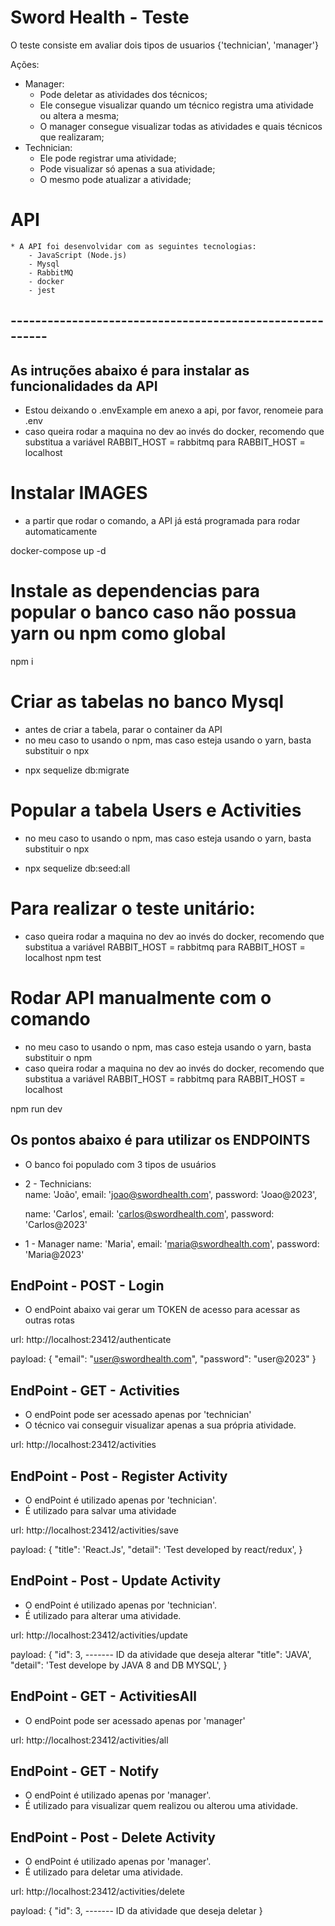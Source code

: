 # Sword Health - Teste
O teste consiste em avaliar dois tipos de usuarios {'technician', 'manager'}

Ações: 
 * Manager:
    - Pode deletar as atividades dos técnicos;
    - Ele consegue visualizar quando um técnico registra uma atividade ou altera a mesma;
    - O manager consegue visualizar todas as atividades e quais técnicos que realizaram;
 * Technician:
    - Ele pode registrar uma atividade;
    - Pode visualizar só apenas a sua atividade;
    - O mesmo pode atualizar a atividade;

# API
    * A API foi desenvolvidar com as seguintes tecnologias:
        - JavaScript (Node.js)
        - Mysql
        - RabbitMQ
        - docker
        - jest

## --------------------------------------------------------- ##

## As intruções abaixo é para instalar as funcionalidades da API

 * Estou deixando o .envExample em anexo a api, por favor, renomeie para .env
 * caso queira rodar a maquina no dev ao invés do docker, recomendo que substitua a variável RABBIT_HOST = rabbitmq para RABBIT_HOST = localhost
 
# Instalar IMAGES
* a partir que rodar o comando, a API já está programada para rodar automaticamente

 docker-compose up -d

# Instale as dependencias para popular o banco caso não possua yarn ou npm como global
 npm i
 
 # Criar as tabelas no banco Mysql
 * antes de criar a tabela, parar o container da API
 * no meu caso to usando o npm, mas caso esteja usando o yarn, basta substituir o npx

 - npx sequelize db:migrate

 # Popular a tabela Users e Activities
 * no meu caso to usando o npm, mas caso esteja usando o yarn, basta substituir o npx

 - npx sequelize db:seed:all

 # Para realizar o teste unitário:
 * caso queira rodar a maquina no dev ao invés do docker, recomendo que substitua a variável RABBIT_HOST = rabbitmq para RABBIT_HOST = localhost
 npm test

 # Rodar API manualmente com o comando
 * no meu caso to usando o npm, mas caso esteja usando o yarn, basta substituir o npm
 * caso queira rodar a maquina no dev ao invés do docker, recomendo que substitua a variável RABBIT_HOST = rabbitmq para RABBIT_HOST = localhost
 
 npm run dev

 ## Os pontos abaixo é para utilizar os ENDPOINTS

 * O banco foi populado com 3 tipos de usuários

 * 2 - Technicians:    
    name: 'João',
    email: 'joao@swordhealth.com',
    password: 'Joao@2023',

    name: 'Carlos',
    email: 'carlos@swordhealth.com',
    password: 'Carlos@2023'

 * 1 - Manager
    name: 'Maria',
    email: 'maria@swordhealth.com',
    password: 'Maria@2023'

## EndPoint - POST - Login
* O endPoint abaixo vai gerar um TOKEN de acesso para acessar as outras rotas

url: http://localhost:23412/authenticate

payload: {
    "email": "user@swordhealth.com",
    "password": "user@2023"
}

## EndPoint - GET - Activities
* O endPoint pode ser acessado apenas por 'technician'
* O técnico vai conseguir visualizar apenas a sua própria atividade.

url: http://localhost:23412/activities

## EndPoint - Post - Register Activity
* O endPoint é utilizado apenas por 'technician'.
* É utilizado para salvar uma atividade

url: http://localhost:23412/activities/save

payload: {
    "title": 'React.Js',
    "detail": 'Test developed by react/redux',
}

## EndPoint - Post - Update Activity
* O endPoint é utilizado apenas por 'technician'.
* É utilizado para alterar uma atividade.

url: http://localhost:23412/activities/update

payload: {
    "id": 3, ------- ID da atividade que deseja alterar
    "title": 'JAVA',
    "detail": 'Test develope by JAVA 8 and DB MYSQL',
}
## EndPoint - GET - ActivitiesAll
* O endPoint pode ser acessado apenas por 'manager'

url: http://localhost:23412/activities/all

## EndPoint - GET - Notify
* O endPoint é utilizado apenas por 'manager'.
* É utilizado para visualizar quem realizou ou alterou uma atividade.


## EndPoint - Post - Delete Activity
* O endPoint é utilizado apenas por 'manager'.
* É utilizado para deletar uma atividade.

url: http://localhost:23412/activities/delete

payload: {
    "id": 3, ------- ID da atividade que deseja deletar
}

